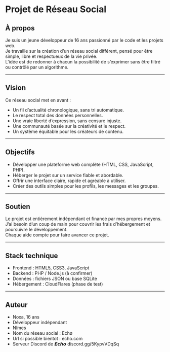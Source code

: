 # Projet de Réseau Social

## À propos
Je suis un jeune développeur de 16 ans passionné par le code et les projets web.  
Je travaille sur la création d’un réseau social différent, pensé pour être simple, libre et respectueux de la vie privée.  
L’idée est de redonner à chacun la possibilité de s’exprimer sans être filtré ou contrôlé par un algorithme.

---

## Vision
Ce réseau social met en avant :
- Un fil d’actualité chronologique, sans tri automatique.  
- Le respect total des données personnelles.  
- Une vraie liberté d’expression, sans censure injuste.  
- Une communauté basée sur la créativité et le respect.  
- Un système équitable pour les créateurs de contenu.

---

## Objectifs
- Développer une plateforme web complète (HTML, CSS, JavaScript, PHP).  
- Héberger le projet sur un service fiable et abordable.  
- Offrir une interface claire, rapide et agréable à utiliser.  
- Créer des outils simples pour les profils, les messages et les groupes.

---

## Soutien
Le projet est entièrement indépendant et financé par mes propres moyens.  
J’ai besoin d’un coup de main pour couvrir les frais d’hébergement et poursuivre le développement.  
Chaque aide compte pour faire avancer ce projet.

---

## Stack technique
- Frontend : HTML5, CSS3, JavaScript  
- Backend : PHP / Node.js (à confirmer)  
- Données : fichiers JSON ou base SQLite  
- Hébergement : CloudFlares (phase de test)

---

## Auteur
- Noxa, 16 ans  
- Développeur indépendant 
- Nîmes 
- Nom du réseau social : Echø
- Url si possible bientot : echo.com
- Serveur Discord de 𝙀𝙘𝙝𝙤 discord.gg/5KypvVDqSq

